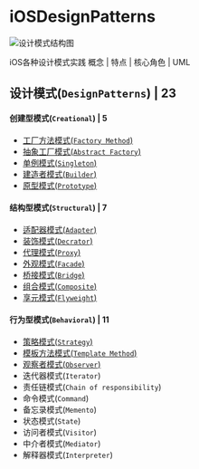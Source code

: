 

# iOSDesignPatterns

![设计模式结构图](https://upload-images.jianshu.io/upload_images/1893416-cfef4cca51c78ece.png?imageMogr2/auto-orient/strip%7CimageView2/2/w/1240)

iOS各种设计模式实践
概念 | 特点 | 核心角色 | UML

## 设计模式(`DesignPatterns`) | 23
#### 创建型模式(`Creational`) | 5
* [工厂方法模式(`Factory Method`)](https://github.com/binzi56/iOSDesignPatterns/tree/master/iOSDesignPatterns/Creational/FactoryMethod)
* [抽象工厂模式(`Abstract Factory`)](https://github.com/binzi56/iOSDesignPatterns/tree/master/iOSDesignPatterns/Creational/AbstractFactory)
* [单例模式(`Singleton`)](https://github.com/binzi56/iOSDesignPatterns/tree/master/iOSDesignPatterns/Creational/Singleton)
* [建造者模式(`Builder`)](https://github.com/binzi56/iOSDesignPatterns/tree/master/iOSDesignPatterns/Creational/Builder)
* [原型模式(`Prototype`)](https://github.com/binzi56/iOSDesignPatterns/tree/master/iOSDesignPatterns/Creational/Prototype)
#### 结构型模式(`Structural`) | 7
* [适配器模式(`Adapter`)](https://github.com/binzi56/iOSDesignPatterns/tree/master/iOSDesignPatterns/Structural/Adapter)
* [装饰模式(`Decrator`)](https://github.com/binzi56/iOSDesignPatterns/tree/master/iOSDesignPatterns/Structural/Decrator)
* [代理模式(`Proxy`)](https://github.com/binzi56/iOSDesignPatterns/tree/master/iOSDesignPatterns/Structural/Proxy)
* [外观模式(`Facade`)](https://github.com/binzi56/iOSDesignPatterns/tree/master/iOSDesignPatterns/Structural/Facade)
* [桥接模式(`Bridge`)](https://github.com/binzi56/iOSDesignPatterns/tree/master/iOSDesignPatterns/Structural/Bridge)
* [组合模式(`Composite`)](https://github.com/binzi56/iOSDesignPatterns/tree/master/iOSDesignPatterns/Structural/Composite)
* [享元模式(`Flyweight`)](https://github.com/binzi56/iOSDesignPatterns/tree/master/iOSDesignPatterns/Structural/Flyweight)
#### 行为型模式(`Behavioral`) | 11
* [策略模式(`Strategy`)](https://github.com/binzi56/iOSDesignPatterns/tree/master/iOSDesignPatterns/Behavioral/Strategy)
* [模板方法模式(`Template Method`)](https://github.com/binzi56/iOSDesignPatterns/tree/master/iOSDesignPatterns/Behavioral/TemplateMethod)
* [观察者模式(`Observer`)](https://github.com/binzi56/iOSDesignPatterns/tree/master/iOSDesignPatterns/Behavioral/Observer)
* 迭代器模式(`Iterator`)
* 责任链模式(`Chain of responsibility`)
* 命令模式(`Command`)
* 备忘录模式(`Memento`)
* 状态模式(`State`)
* 访问者模式(`Visitor`)
* 中介者模式(`Mediator`)
* 解释器模式(`Interpreter`)
